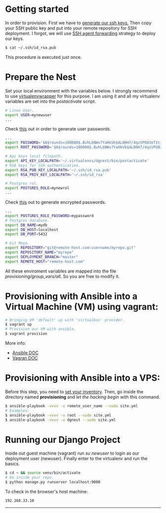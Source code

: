 Getting started
===============

In order to provision. First we have to [generate our ssh keys.](https://help.github.com/articles/generating-ssh-keys)
Then copy your SSH public key and put into your remote repository for SSH deployment. 
I forgot, we will use [SSH agent forwarding](https://developer.github.com/guides/managing-deploy-keys/#ssh-agent-forwarding) strategy to deploy our keys.

```bash
$ cat ~/.ssh/id_rsa.pub
```

This procedure is executed just once.



Prepare the Nest
================

Set your local environment with the variables below. I strongly recommend 
to use [virtualenvwrapper](http://virtualenvwrapper.readthedocs.org/en/latest/) 
for this purpose. I am using it and all my virtualenv variables are set into 
the *postactivate* script.

```bash
# Linux User.
export USER=mynewuser
...
```
Check [this](http://docs.ansible.com/faq.html#how-do-i-generate-crypted-passwords-for-the-user-module) out in order to generate user passwords.

```bash
...
export PASSWORD='$6$rounds=100000$.8vhLbNWv7YaHkVb$ALN9H7/4qzVPO83eT1tiT5o4EI9EpBuOo6B53JYcDEXU5Tn2ZMbdlxOCkCaHDnDeJenURpZaX5L3GGlW03s/d1'
export ROOT_PASSWORD='$6$rounds=100000$.8vhLbNWv7YaHkVb$ALN9H7/4qzVPO83eT1tiT5o4EI9EpBuOo6B53JYcDEXU5Tn2ZMbdlxOCkCaHDnDeJenURpZaX5L3GGlW03s/d1'

# Api keys local filepath.
export API_KEY_LOCALPATH='~/.virtualenvs/dgnest/bin/postactivate'
# RSA keys for SSH authentication.
export RSA_PUB_KEY_LOCALPATH='~/.ssh/id_rsa.pub'
export RSA_PRIV_KEY_LOCALPATH='~/.ssh/id_rsa'

# Postgres rol.
export POSTGRES_ROLE=mynewrol
...
```

Check [this](http://docs.ansible.com/postgresql_user_module.html) out to generate encrypted passwords.

```bash
...
export POSTGRES_ROLE_PASSWORD=mypassword
# Postgres database.
export DB_NAME=mydb
export DB_HOST=localhost
export DB_PORT=5432

# Git Repo.
export REPOSITORY="git@remote-host.com:username/myrepo.git"
export REPOSITORY_NAME="myrepo"
export DEPLOYMENT_BRANCH="master"
export REMOTE_HOST="remote-host.com"
```

All these enviroment variables are mapped into the file 
*provisioning/group_vars/all*. So you are free to modify it. 


Provisioning with Ansible into a Virtual Machine (VM) using vagrant:
====================================================================

```bash
# Bringing VM 'default' up with 'virtualbox' provider.
$ vagrant up
# Provision our VM with ansible.
$ vagrant provision
```

More info:

+ [Ansible DOC](http://docs.ansible.com/guide_vagrant.html)
+ [Vagran DOC](http://docs.vagrantup.com/v2/provisioning/ansible.html)

Provisioning with Ansible into a VPS:
=====================================

Before this step, you need to [set your inventory](http://docs.ansible.com/intro_inventory.html). 
Then, go inside the directory named **provisioning** and 
*let the hacking begin* with this command.

```bash
$ ansible-playbook -vvvv -u remote_user_name --sudo site.yml
# Examples:
$ ansible-playbook -vvvv -u root --sudo site.yml
$ ansible-playbook -vvvv -u dgnest --sudo site.yml
```

Running our Django Project
=========================

Inside out guest machine (vagrant) run *su newuser* to login as our
deployment user (newuser). Finally enter to the virtualenv and run the basics.

```bash
$ cd ~ && source venv/bin/activate
# Go inside your repo.
$ python manage.py runserver localhost:9000
```

To check in the browser's host machine:

```bash
192.168.33.10
```
---
